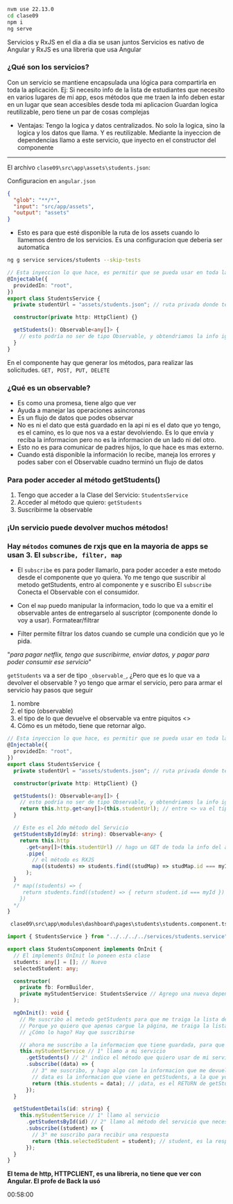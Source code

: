 ```bash
nvm use 22.13.0
cd clase09
npm i
ng serve
```

Servicios y RxJS en el dia a dia se usan juntos
Servicios es nativo de Angular y RxJS es una libreria que usa Angular

### ¿Qué son los servicios?

Con un servicio se mantiene encapsulada una lógica para compartirla en toda la aplicación.
Ej: Si necesito info de la lista de estudiantes que necesito en varios lugares de mi app, esos métodos que me traen la info deben estar en un lugar que sean accesibles desde toda mi aplicacion
Guardan logica reutilizable, pero tiene un par de cosas complejas

- Ventajas: Tengo la logica y datos centralizados. No solo la logica, sino la logica y los datos que llama. Y es reutilizable. Mediante la inyeccion de dependencias llamo a este servicio, que inyecto en el constructor del componente

<hr/>

El archivo `clase09\src\app\assets\students.json`:

Configuracion en `angular.json`

```json
{
  "glob": "**/*",
  "input": "src/app/assets",
  "output": "assets"
}
```

- Esto es para que esté disponible la ruta de los assets cuando lo llamemos dentro de los servicios. Es una configuracion que deberia ser automatica

```bash
ng g service services/students --skip-tests
```

```ts
// Esta inyeccion lo que hace, es permitir que se pueda usar en toda la app
@Injectable({
  providedIn: "root",
})
export class StudentsService {
  private studentUrl = "assets/students.json"; // ruta privada donde tengo la data. Algún dia va a ser de una API

  constructor(private http: HttpClient) {}

  getStudents(): Observable<any[]> {
    // esto podría no ser de tipo Observable, y obtendriamos la info igual. pero no es cómo se trabaja en angular
  }
}
```

En el componente hay que generar los métodos, para realizar las solicitudes. `GET, POST, PUT, DELETE`

### ¿Qué es un observable?

- Es como una promesa, tiene algo que ver
- Ayuda a manejar las operaciones asincronas
- Es un flujo de datos que podes observar
- No es ni el dato que está guardado en la api ni es el dato que yo tengo, es el camino, es lo que nos va a estar devolviendo. Es lo que envía y reciba la informacion pero no es la informacion de un lado ni del otro.
- Esto no es para comunicar de padres hijos, lo que hace es mas externo.
- Cuando está disponible la información lo recibe, maneja los errores y podes saber con el Observable cuadno terminó un flujo de datos

### Para poder acceder al método getStudents()

1. Tengo que acceder a la Clase del Servicio: `StudentsService`
2. Acceder al método que quiero: `getStudents`
3. Suscribirme la observable

### ¡Un servicio puede devolver muchos métodos!

### Hay `métodos` comunes de rxjs que en la mayoria de apps se usan 3. El `subscribe, filter, map`

- El `subscribe` es para poder llamarlo, para poder acceder a este metodo desde el componente que yo quiera. Yo me tengo que suscribir al metodo getStudents, entro al componente y e suscribo
  El `subscribe` Conecta el Observable con el consumidor.

- Con el `map` puedo manipular la informacion, todo lo que va a emitir el observable antes de entregarselo al suscriptor (componente donde lo voy a usar). Formatear/filtrar

- Filter permite filtrar los datos cuando se cumple una condición que yo le pida.

"_para pagar netflix, tengo que suscribirme, enviar datos, y pagar para poder consumir ese servicio_"

`getStudents` va a ser de tipo `_observable_`,
¿Pero que es lo que va a devolver el observable ?
yo tengo que armar el servicio, pero para armar el servicio hay pasos que seguir

1. nombre
2. el tipo (observable)
3. el tipo de lo que devuelve el observable va entre piquitos <>
4. Cómo es un método, tiene que retornar algo.

```ts
// Esta inyeccion lo que hace, es permitir que se pueda usar en toda la app
@Injectable({
  providedIn: "root",
})
export class StudentsService {
  private studentUrl = "assets/students.json"; // ruta privada donde tengo la data. Algún dia va a ser de una API

  constructor(private http: HttpClient) {}

  getStudents(): Observable<any[]> {
    // esto podría no ser de tipo Observable, y obtendriamos la info igual. pero no es cómo se trabaja en angular
    return this.http.get<any[]>(this.studentUrl); // entre <> va el tipo que va a devolver, y entre () va de donde quiero que saque la info
  }

  // Este es el 2do método del Servicio
  getStudentsById(myId: string): Observable<any> {
    return this.http
      .get<any[]>(this.studentUrl) // hago un GET de toda la info del archivo, para despues filtrarla
      .pipe(
        // el método es RXJS
        map((students) => students.find((studMap) => studMap.id === myId)) // este map es de RXJS
      );
  }
  /* map((students) => {
     return students.find((student) => { return student.id === myId })
    })
  */
}
```

```bash
 clase09\src\app\modules\dashboard\pages\students\students.component.ts
```

```ts
import { StudentsService } from "../../../../services/students.service"; // importé MI servicio

export class StudentsComponent implements OnInit {
  // El implements OnInit lo poneen esta clase
  students: any[] = []; // Nuevo
  selectedStudent: any;

  constructor(
    private fb: FormBuilder,
    private myStudentService: StudentsService // Agrego una nueva dependencia. importé MI servicio.
  );

  ngOnInit(): void {
    // Me suscribo al metodo getStudents para que me traiga la lista de estudiantes.
    // Porque yo quiero que apenas cargue la página, me traiga la lista de estudiantes que está guardada en el Observable.
    // ¿Cómo lo hago? Hay que suscribirse

    // ahora me suscribo a la informacion que tiene guardada, para que retorne algo
    this.myStudentService // 1° llamo a mi servicio
      .getStudents() // 2° indico el método que quiero usar de mi servicio
      .subscribe((data) => {
        // 3° me suscribo, y hago algo con la informacion que me devuelve
        // data es la informacion que viene en getStudents, a la que yo me suscribo para recibir
        return (this.students = data); // ¡data, es el RETURN de getStudents! y se lo estoy asignando a mi variable this.students que es la que uso para mostrar en la Vista
      });
  }

  getStudentDetails(id: string) {
    this.myStudentService // 1° llamo al servicio
      .getStudentsById(id) // 2° llamo al método del servicio que necesito, le paso el parametro, que es el parametro del método que lo envuelve (getStudentDetails)
      .subscribe((student) => {
        // 3° me suscribo para recibir una respuesta
        return (this.selectedStudent = student); // student, es la respuesta del suscribe, que retorna un unico elemento, el que coincide con el id. this.selectedStudent la definí acá en el componente
      });
  }
}
```

**El tema de http, HTTPCLIENT, es una libreria, no tiene que ver con Angular. El profe de Back la usó**


00:58:00
